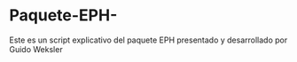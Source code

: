 # Paquete-EPH-
Este es un script explicativo del paquete EPH presentado y desarrollado por  Guido Weksler
